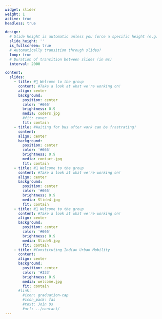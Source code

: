 ```yaml
---
widget: slider
weight: 1
active: true
headless: true

design:
  # Slide height is automatic unless you force a specific height (e.g. '400px')
  slide_height: ''
  is_fullscreen: true
  # Automatically transition through slides?
  loop: true
  # Duration of transition between slides (in ms)
  interval: 2000

content:
  slides:
    - title: #👋 Welcome to the group
      content: #Take a look at what we're working on!
      align: center
      background:
        position: center
        color: '#666'
        brightness: 0.9
        media: coders.jpg
        #fit: cover
        fit: contain
    - title: #Waiting for bus after work can be frastrating! 
      content:
      align: center
      background:
        position: center
        color: '#666'
        brightness: 0.9
        media: contact.jpg
        fit: contain
    - title: #👋 Welcome to the group
      content: #Take a look at what we're working on!
      align: center
      background:
        position: center
        color: '#666'
        brightness: 0.9
        media: Slide4.jpg
        fit: contain
    - title: #👋 Welcome to the group
      content: #Take a look at what we're working on!
      align: center
      background:
        position: center
        color: '#666'
        brightness: 0.9
        media: Slide5.jpg
        fit: contain
    - title: #Constituting Indian Urban Mobility
      content: 
      align: center
      background:
        position: center
        color: '#333'
        brightness: 0.9
        media: welcome.jpg
        fit: contain
      #link:
        #icon: graduation-cap
        #icon_pack: fas
        #text: Join Us
        #url: ../contact/
---
```


